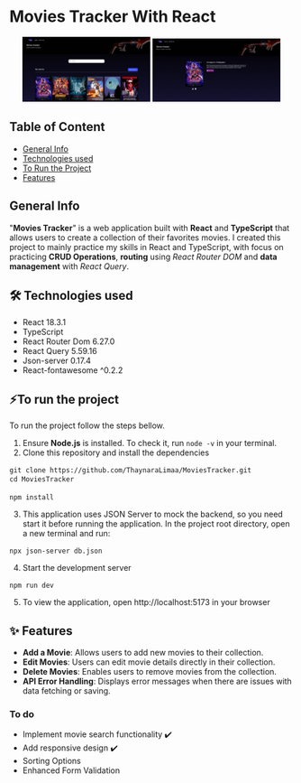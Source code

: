 # Movies Tracker With React 
<p align="center">
  <img src="Public/readme-images/homePage.png" alt="Screenshot of the home page" width="45%">
  <img src="Public/readme-images/movieDetails.png" alt="Screenshot of the movie details page" width="45%">
</p>

## Table of Content 
* [General Info](#general-info)
* [Technologies used](#️-technologies-used)
* [To Run the Project](#to-run-the-project)
* [Features](#-features)

## General Info
"**Movies Tracker**" is a web application built with **React** and **TypeScript** that allows users to create a collection of their favorites movies. I created this project to mainly practice my skills in React and TypeScript, with focus on practicing **CRUD Operations**, **routing** using _React Router DOM_ and **data management** with _React Query_. 


## 🛠️ Technologies used 
- React 18.3.1 
- TypeScript 
- React Router Dom 6.27.0
- React Query 5.59.16 
- Json-server 0.17.4
- React-fontawesome ^0.2.2


## ⚡To run the project 
To run the project follow the steps bellow. 

1. Ensure **Node.js** is installed. To check it, run `node -v` in your terminal. 
2. Clone this repository and install the dependencies 
```
git clone https://github.com/ThaynaraLimaa/MoviesTracker.git
cd MoviesTracker

npm install 
```
3. This application uses JSON Server to mock the backend, so you need start it before running the application. In the project root directory, open a new terminal and run: 
```
npx json-server db.json
```
4. Start the development server 
```
npm run dev
```
5. To view the application, open http://localhost:5173 in your browser


## ✨ Features
- **Add a Movie**: Allows users to add new movies to their collection.
- **Edit Movies**: Users can edit movie details directly in their collection.
- **Delete Movies**: Enables users to remove movies from the collection.
- **API Error Handling**: Displays error messages when there are issues with data fetching or saving.

### To do 
- Implement movie search functionality ✔️
- Add responsive design ✔️ 
- Sorting Options
- Enhanced Form Validation


